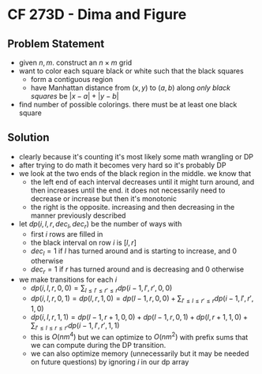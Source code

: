# CF 273D - Dima and Figure
## Problem Statement
- given $n, m$. construct an $n \times m$ grid
- want to color each square black or white such that the black squares
	- form a contiguous region
	- have Manhattan distance from $(x, y)$ to $(a, b)$ along *only black squares* be $|x-a|+|y-b|$
- find number of possible colorings. there must be at least one black square
## Solution
- clearly because it's counting it's most likely some math wrangling or DP
- after trying to do math it becomes very hard so it's probably DP
- we look at the two ends of the black region in the middle. we know that
	- the left end of each interval decreases until it might turn around, and then increases until the end. it does not necessarily need to decrease or increase but then it's monotonic
	- the right is the opposite. increasing and then decreasing in the manner previously described
- let $dp(i, l, r, dec_l, dec_r)$ be the number of ways with
	- first $i$ rows are filled in
	- the black interval on row $i$ is $[l, r]$
	- $dec_l = 1$ if $l$ has turned around and is starting to increase, and $0$ otherwise
	- $dec_r = 1$ if $r$ has turned around and is decreasing and $0$ otherwise
- we make transitions for each $i$
	- $dp(i, l, r, 0, 0) = \sum_{l \leq l' \leq r' \leq r} dp(i-1, l', r', 0, 0)$
	- $dp(i, l, r, 0, 1) = dp(l, r, 1, 0) = dp(l-1, r, 0, 0) + \sum_{l' \leq l \leq r' \leq r} dp(i-1, l', r', 1, 0)$
	- $dp(i, l, r, 1, 1) = dp(l-1, r+1, 0, 0) + dp(l-1, r, 0, 1) + dp(l, r+1, 1, 0) + \sum_{l' \leq l \leq r \leq r'} dp(i-1, l', r', 1, 1)$
	- this is $O(nm^4)$ but we can optimize to $O(nm^2)$ with prefix sums that we can compute during the DP transition.
	- we can also optimize memory (unnecessarily but it may be needed on future questions) by ignoring $i$ in our dp array